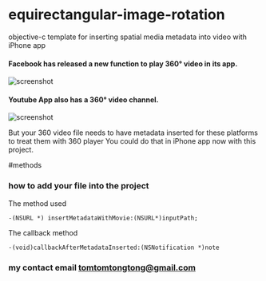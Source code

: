 # equirectangular-image-rotation
objective-c template for inserting spatial media metadata into video with iPhone app

#### Facebook has released a new function to play 360° video in its app.

![screenshot](./Screenshot/360Facebook.png)

#### Youtube App also has a 360° video channel.

![screenshot](./Screenshot/360Youtube.png)

But your 360 video file needs to have metadata inserted for these platforms to treat them with 360 player
You could do that in iPhone app now with this project.

#methods

### how to add your file into the project

The method used
```  objc
-(NSURL *) insertMetadataWithMovie:(NSURL*)inputPath;
```

The callback method
```  objc
-(void)callbackAfterMetadataInserted:(NSNotification *)note
```  

### my contact email tomtomtongtong@gmail.com






